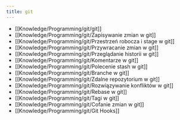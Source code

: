 ```yaml
---
title: git
---
```


- [[Knowledge/Programming/git/git]]
- [[Knowledge/Programming/git/Zapisywanie zmian w git]]
- [[Knowledge/Programming/git/Przestrzeń robocza i stage w git]]
- [[Knowledge/Programming/git/Przywracanie zmian w git]]
- [[Knowledge/Programming/git/Przeglądanie historii w git]]
- [[Knowledge/Programming/git/Komentarze w git]]
- [[Knowledge/Programming/git/Polecenie stash w git]]
- [[Knowledge/Programming/git/Branche w git]]
- [[Knowledge/Programming/git/Zdalne repozytorium w git]]
- [[Knowledge/Programming/git/Rozwiązywanie konfliktów w git]]
- [[Knowledge/Programming/git/Rebase w git]]
- [[Knowledge/Programming/git/Tagi w git]]
- [[Knowledge/Programming/git/Cofanie zmian w git]]
- [[Knowledge/Programming/git/Git Hooks]]